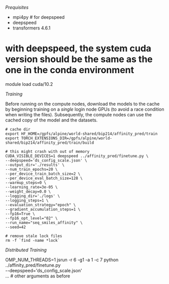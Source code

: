 *Prequisites*

- mpi4py # for deepspeed
- deepspeed
- transformers 4.6.1

# with deepspeed, the system cuda version should be the same as the one in the conda environment
module load cuda/10.2

*Training*

Before running on the compute nodes, download the models to the cache by
beginning training on a *single* login node GPUs (to avoid a race condition when
writing the files). Subsequently, the compute nodes can use the cached copy of the model
and the datasets.

```
# cache dir
export HF_HOME=/gpfs/alpine/world-shared/bip214/affinity_pred/train
export TORCH_EXTENSIONS_DIR=/gpfs/alpine/world-shared/bip214/affinity_pred/train/build

# this might crash with out of memory
CUDA_VISIBLE_DEVICES=1 deepspeed ../affinity_pred/finetune.py \
--deepspeed='ds_config_scale.json' \
--output_dir='./results' \
--num_train_epochs=20 \
--per_device_train_batch_size=2 \
--per_device_eval_batch_size=128 \
--warmup_steps=0 \
--learning_rate=3e-05 \
--weight_decay=0.0 \
--logging_dir='./logs' \
--logging_steps=1 \
--evaluation_strategy="epoch" \
--gradient_accumulation_steps=1 \
--fp16=True \
--fp16_opt_level="02" \
--run_name="seq_smiles_affinity" \
--seed=42

# remove stale lock files
rm -f `find -name *lock`
```

*Distributed Training*

OMP_NUM_THREADS=1 jsrun -r 6 -g1 -a 1 -c 7 python ../affinity_pred/finetune.py \
    --deepspeed='ds_config_scale.json' \
    ... # other arguments as before
